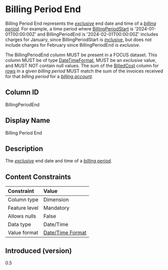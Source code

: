 # Billing Period End

Billing Period End represents the [*exclusive*](#glossary:exclusivebound) end date and time of a [*billing period*](#glossary:billing-period). For example, a time period where [BillingPeriodStart](#glossary:billingperiodstart) is '2024-01-01T00:00:00Z' and BillingPeriodEnd is '2024-02-01T00:00:00Z' includes charges for January, since BillingPeriodStart is [*inclusive*](#glossary:inclusivebound), but does not include charges for February since BillingPeriodEnd is *exclusive*.

The BillingPeriodEnd column MUST be present in a FOCUS dataset. This column MUST be of type [DateTimeFormat](#date/timeformat), MUST be an *exclusive* value, and MUST NOT contain null values. The sum of the [BilledCost](#billedcost) column for [*rows*](#glossary:row) in a given *billing period* MUST match the sum of the invoices received for that *billing period* for a [*billing account*](#glossary:billing-account).

## Column ID

BillingPeriodEnd

## Display Name

Billing Period End

## Description

The [*exclusive*](#glossary:exclusivebound) end date and time of a [*billing period*](#glossary:billing-period).

## Content Constraints

| Constraint      | Value                                |
|:----------------|:-------------------------------------|
| Column type     | Dimension                            |
| Feature level   | Mandatory                            |
| Allows nulls    | False                                |
| Data type       | Date/Time                            |
| Value format    | [Date/Time Format](#date/timeformat) |

## Introduced (version)

0.5
